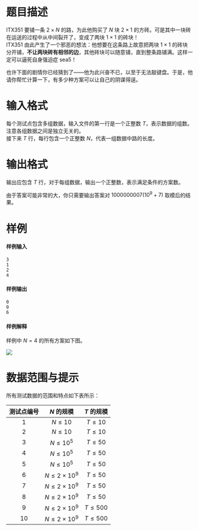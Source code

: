 
# 题目描述

ITX351 要铺一条 $2 \times N$ 的路，为此他购买了 $N$ 块 $2 \times 1$ 的方砖。可是其中一块砖在运送的过程中从中间裂开了，变成了两块 $1 \times 1$ 的砖块！  
ITX351 由此产生了一个邪恶的想法：他想要在这条路上故意把两块 $1 \times 1$ 的砖块分开铺，**不让两块砖有相邻的边**，其他砖块可以随意铺，直到整条路铺满。这样一定可以逼死自身强迫症 sea5！

也许下面的剧情你已经猜到了——他为此兴奋不已，以至于无法敲键盘。于是，他请你帮忙计算一下，有多少种方案可以让自己的阴谋得逞。

# 输入格式

每个测试点包含多组数据，输入文件的第一行是一个正整数 $T$，表示数据的组数。注意各组数据之间是独立无关的。  
接下来 $T$ 行，每行包含一个正整数 $N$，代表一组数据中路的长度。

# 输出格式

输出应包含 $T$ 行，对于每组数据，输出一个正整数，表示满足条件的方案数。

由于答案可能非常的大，你只需要输出答案对 $1000000007 (10^9 + 7)$ 取模后的结果。

# 样例

#### 样例输入
```plain
3
1
2
4
```

#### 样例输出
```plain
0
0
6
```

#### 样例解释
样例中 $N = 4$ 的所有方案如下图。

![](/source/loj/3086/img/aHR0cHM6Ly9sb2otaW1nLnVweXVuLm1lbmNpLm1lbXNldDAuY24vMjAxOS8wNC8xNS81Y2I0MTI3MTZjMjNjLnBuZw==.png)

# 数据范围与提示

所有测试数据的范围和特点如下表所示：

|测试点编号|$N$ 的规模|$T$ 的规模|
|:-:|:-:|:-:|
|$1$|$N \le 10$|$T \le 10$|
|$2$|$N \le 10$|$T \le 10$|
|$3$|$N \le 10^5$|$T \le 50$|
|$4$|$N \le 10^5$|$T \le 50$|
|$5$|$N \le 10^5$|$T \le 50$|
|$6$|$N \le 2 \times 10^9$|$T \le 50$|
|$7$|$N \le 2 \times 10^9$|$T \le 50$|
|$8$|$N \le 2 \times 10^9$|$T \le 50$|
|$9$|$N \le 2 \times 10^9$|$T \le 500$|
|$10$|$N \le 2 \times 10^9$|$T \le 500$|

